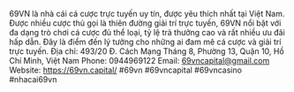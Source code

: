 69VN là nhà cái cá cược trực tuyến uy tín, được yêu thích nhất tại Việt Nam. Được nhiều cược thủ gọi là thiên đường giải trí trực tuyến, 69VN nổi bật với đa dạng trò chơi cá cược đủ thể loại, tỷ lệ trả thưởng cao và rất nhiều ưu đãi hấp dẫn. Đây là điểm đến lý tưởng cho những ai đam mê cá cược và giải trí trực tuyến.
Địa chỉ: 493/20 Đ. Cách Mạng Tháng 8, Phường 13, Quận 10, Hồ Chí Minh, Việt Nam
Phone: 0944969122
Email: 69vncapital@gmail.com
Website: https://69vn.capital/
#69vn #69vncapital #69vncasino #nhacai69vn